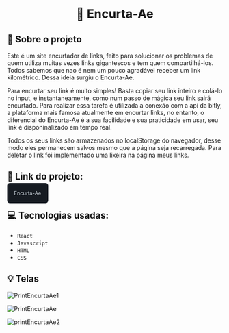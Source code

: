 <h1 align="center">
  🔗 Encurta-Ae
</h1>

## :rocket: Sobre o projeto

Este é um site encurtador de links, feito para solucionar os problemas de quem utiliza muitas vezes links gigantescos e tem quem compartilhá-los. Todos sabemos que nao é nem um pouco agradável receber um link kilométrico. Dessa ideia surgiu o Encurta-Ae.

Para encurtar seu link é muito simples! Basta copiar seu link inteiro e colá-lo no input, e instantaneamente, como num passo de mágica seu link sairá encurtado. Para realizar essa tarefa é utilizada a conexão com a api da bitly, a plataforma mais famosa atualmente em encurtar links, no entanto, o diferencial do Encurta-Ae é a sua facilidade e sua praticidade em usar, seu link é disponinalizado em tempo real.

Todos os seus links são armazenados no localStorage do navegador, desse modo eles permanecem salvos mesmo que a página seja recarregada. Para deletar o link foi implementado uma lixeira na página meus links.

## :link: Link do projeto:

<a style="background-color: #161b22;
     padding: 16px;
    overflow: auto;
    font-size: 85%;
    line-height: 1.45;
    border-radius: 6px; color: #c9d1d9; text-decoration: none" target="_blank">Encurta-Ae</a>

## :computer: Tecnologias usadas:

- `React`
- `Javascript`
- `HTML`
- `CSS`

## :bulb: Telas

![PrintEncurtaAe1](https://user-images.githubusercontent.com/87530595/158999694-fde4ff71-66ae-478f-b183-f26dd55c3e90.png)

![PrintEncurtaAe](https://user-images.githubusercontent.com/87530595/158999691-6d96cec5-6e73-429c-9448-3d1d78142613.png)

![printEncurtaAe2](https://user-images.githubusercontent.com/87530595/158999697-9f8c6d9b-9be5-4ff3-9881-7999ae04b9ce.png)
